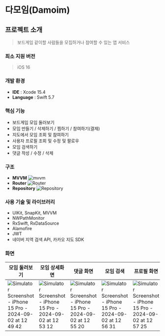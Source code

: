 # 다모임(Damoim)

## 프로젝트 소개
> 보드게임 같이할 사람들을 모집하거나 참여할 수 있는 앱 서비스

### 최소 지원 버전
> iOS 16

### 개발 환경
- **IDE** : Xcode 15.4
- **Language** : Swift 5.7

### 핵심 기능
- 보드게임 모임 둘러보기
- 모임 만들기 / 삭제하기 / 찜하기 / 참여하기(결제)
- 지도에서 모임 조회 및 참여하기
- 사용자 프로필 조회 및 수정 및 팔로우
- 모임 검색하기
- 댓글 작성 / 수정 / 삭제

### 구조
- **MVVM**
![mvvm](https://github.com/user-attachments/assets/a585c0e8-2c06-4a77-83c6-f73606298034)
- **Router**
![Router](https://github.com/user-attachments/assets/467bdb23-b9df-47a5-8158-3ac45ca6e5a4)
- **Repository**
![Repository](https://github.com/user-attachments/assets/e4f91f29-6421-4f98-8761-c9d4599c3637)


### 사용 기술 및 라이브러리
- UIKit, SnapKit, MVVM
- NWPathMonitor
- RxSwift, RxDataSource
- Alamofire
- JWT
- 네이버 지역 검색 API, 카카오 지도 SDK

### 화면
| 모임 둘러보기 | 모임 상세화면 | 댓글 화면 | 모임 검색 | 프로필 화면 | 지도 화면 |
| --- | --- | --- | --- | --- | --- |
| ![Simulator Screenshot - iPhone 15 Pro - 2024-09-02 at 12 49 42](https://github.com/user-attachments/assets/581c693e-fc90-452a-83a9-39124b3db077) | ![Simulator Screenshot - iPhone 15 Pro - 2024-09-02 at 12 53 12](https://github.com/user-attachments/assets/f9cf5e0f-ec83-4268-ae47-3c84160d1248) | ![Simulator Screenshot - iPhone 15 Pro - 2024-09-02 at 12 55 20](https://github.com/user-attachments/assets/f2004e06-914b-4878-9c8a-1dac74ee0f7d) | ![Simulator Screenshot - iPhone 15 Pro - 2024-09-02 at 12 56 31](https://github.com/user-attachments/assets/17e9a810-541a-4a8a-b018-e8d6c3e185ca) | ![Simulator Screenshot - iPhone 15 Pro - 2024-09-02 at 12 57 25](https://github.com/user-attachments/assets/99dbcd59-bf15-4802-812b-b34876b985f5) | ![Simulator Screenshot - iPhone 15 Pro - 2024-09-02 at 12 58 23](https://github.com/user-attachments/assets/09108b98-aad0-4351-9d96-eb77487aed09) |
 


 
 

